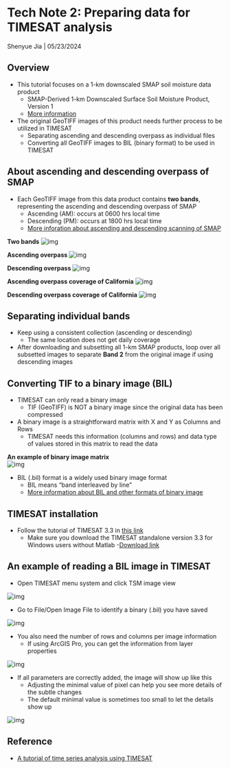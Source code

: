 # Tech Note 2: Preparing data for TIMESAT analysis

Shenyue Jia | 05/23/2024

## Overview

- This tutorial focuses on a 1-km downscaled SMAP soil moisture data product
  - SMAP-Derived 1-km Downscaled Surface Soil Moisture Product, Version 1
  - [More information](https://nsidc.org/data/nsidc-0779/versions/1)
- The original GeoTIFF images of this product needs further process to be utilized in TIMESAT
  - Separating ascending and descending overpass as individual files
  - Converting all GeoTIFF images to BIL (binary format) to be used in TIMESAT

## About ascending and descending overpass of SMAP
- Each GeoTIFF image from this data product contains **two bands**, representing the ascending and descending overpass of SMAP
  - Ascending (AM): occurs at 0600 hrs local time 
  - Descending (PM): occurs at 1800 hrs local time 
  - [More inforation about ascending and descending scanning of SMAP](https://smap.jpl.nasa.gov/data/)

**Two bands**
![img](https://github.com/jiashenyue/soil-moisture-analysis-tech-notes/blob/main/pics/004-tech-note.png)

**Ascending overpass**
![img](https://github.com/jiashenyue/soil-moisture-analysis-tech-notes/blob/main/pics/005-tech-note.png)

**Descending overpass**
![img](https://github.com/jiashenyue/soil-moisture-analysis-tech-notes/blob/main/pics/006-tech-note.png)

**Ascending overpass coverage of California**
![img](https://github.com/jiashenyue/soil-moisture-analysis-tech-notes/blob/main/pics/008-tech-note.png)

**Descending overpass coverage of California**
![img](https://github.com/jiashenyue/soil-moisture-analysis-tech-notes/blob/main/pics/007-tech-note.png)

## Separating individual bands

- Keep using a consistent collection (ascending or descending)
  - The same location does not get daily coverage
- After downloading and subsetting all 1-km SMAP products, loop over all subsetted images to separate **Band 2** from the original image if using descending images

## Converting TIF to a binary image (BIL)

- TIMESAT can only read a binary image
  - TIF (GeoTIFF) is NOT a binary image since the original data has been compressed
- A binary image is a straightforward matrix with X and Y as Columns and Rows
  - TIMESAT needs this information (columns and rows) and data type of values stored in this matrix to read the data

**An example of binary image matrix**  
![img](https://github.com/jiashenyue/soil-moisture-analysis-tech-notes/blob/main/pics/009-tech-note.png)

- BIL (.bil) format is a widely used binary image format
  - BIL means “band interleaved by line”
  - [More information about BIL and other formats of binary image](https://desktop.arcgis.com/en/arcmap/latest/manage-data/raster-and-images/bil-bip-and-bsq-raster-files.htm)

## TIMESAT installation
- Follow the tutorial of TIMESAT 3.3 in [this link](https://web.nateko.lu.se/timesat/docs/TIMESAT33_SoftwareManual.pdf)
  - Make sure you download the TIMESAT standalone version 3.3 for Windows users without Matlab
    -[Download link](https://web.nateko.lu.se/timesat/timesat.asp?cat=4)

## An example of reading a BIL image in TIMESAT

- Open TIMESAT menu system and click TSM image view

![img](https://github.com/jiashenyue/soil-moisture-analysis-tech-notes/blob/main/pics/010-tech-note.png)

- Go to File/Open Image File to identify a binary (.bil) you have saved

![img](https://github.com/jiashenyue/soil-moisture-analysis-tech-notes/blob/main/pics/012-tech-note.png)

- You also need the number of rows and columns per image information
  - If using ArcGIS Pro, you can get the information from layer properties

![img](https://github.com/jiashenyue/soil-moisture-analysis-tech-notes/blob/main/pics/013-tech-note.png)

- If all parameters are correctly added, the image will show up like this
  - Adjusting the minimal value of pixel can help you see more details of the subtle changes
  - The default minimal value is sometimes too small to let the details show up

![img](https://github.com/jiashenyue/soil-moisture-analysis-tech-notes/blob/main/pics/011-tech-note.png)

## Reference
- [A tutorial of time series analysis using TIMESAT](https://datapartnership.org/syria-economic-monitor/notebooks/vegetation-conditions/Seasonality_Parameters_Data_Extraction.html)
